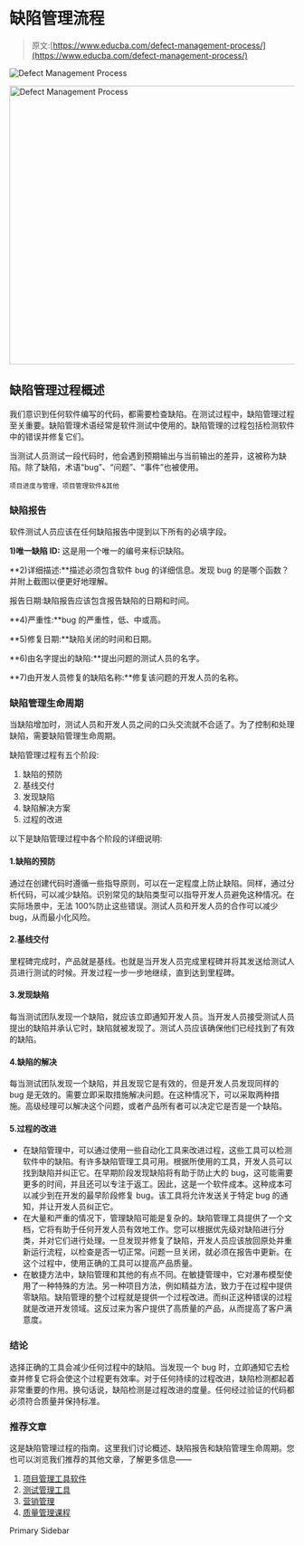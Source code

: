 # 缺陷管理流程

> 原文:[https://www.educba.com/defect-management-process/](https://www.educba.com/defect-management-process/)

![Defect Management Process](../Images/5b000f4b0cd1f4f5fba24b858ca793e0.png)

<noscript><img class="alignnone size-full wp-image-209647" src="../Images/5b000f4b0cd1f4f5fba24b858ca793e0.png" alt="Defect Management Process" width="900" height="493" data-original-src="https://cdn.educba.com/academy/wp-content/uploads/2019/09/Defect-Managment-Process.png.webp"/></noscript>

## 缺陷管理过程概述

我们意识到任何软件编写的代码，都需要检查缺陷。在测试过程中，缺陷管理过程至关重要。缺陷管理术语经常是软件测试中使用的。缺陷管理的过程包括检测软件中的错误并修复它们。

当测试人员测试一段代码时，他会遇到预期输出与当前输出的差异，这被称为缺陷。除了缺陷，术语“bug”、“问题”、“事件”也被使用。

<small>项目进度与管理，项目管理软件&其他</small>

### 缺陷报告

软件测试人员应该在任何缺陷报告中提到以下所有的必填字段。

**1)唯一缺陷 ID:** 这是用一个唯一的编号来标识缺陷。

**2)详细描述:**描述必须包含软件 bug 的详细信息。发现 bug 的是哪个函数？并附上截图以便更好地理解。

报告日期:缺陷报告应该包含报告缺陷的日期和时间。

**4)严重性:**bug 的严重性，低、中或高。

**5)修复日期:**缺陷关闭的时间和日期。

**6)由名字提出的缺陷:**提出问题的测试人员的名字。

**7)由开发人员修复的缺陷名称:**修复该问题的开发人员的名称。

### 缺陷管理生命周期

当缺陷增加时，测试人员和开发人员之间的口头交流就不合适了。为了控制和处理缺陷，需要缺陷管理生命周期。

缺陷管理过程有五个阶段:

1.  缺陷的预防
2.  基线交付
3.  发现缺陷
4.  缺陷解决方案
5.  过程的改进

以下是缺陷管理过程中各个阶段的详细说明:

#### 1.缺陷的预防

通过在创建代码时遵循一些指导原则，可以在一定程度上防止缺陷。同样，通过分析代码，可以减少缺陷。识别常见的缺陷类型可以指导开发人员避免这种情况。在实际场景中，无法 100%防止这些错误。测试人员和开发人员的合作可以减少 bug，从而最小化风险。

#### 2.基线交付

里程碑完成时，产品就是基线。也就是当开发人员完成里程碑并将其发送给测试人员进行测试的时候。开发过程一步一步地继续，直到达到里程碑。

#### 3.发现缺陷

每当测试团队发现一个缺陷，就应该立即通知开发人员。当开发人员接受测试人员提出的缺陷并承认它时，缺陷就被发现了。测试人员应该确保他们已经找到了有效的缺陷。

#### 4.缺陷的解决

每当测试团队发现一个缺陷，并且发现它是有效的，但是开发人员发现同样的 bug 是无效的。需要立即采取措施解决问题。在这种情况下，可以采取两种措施。高级经理可以解决这个问题，或者产品所有者可以决定它是否是一个缺陷。

#### 5.过程的改进

*   在缺陷管理中，可以通过使用一些自动化工具来改进过程，这些工具可以检测软件中的缺陷。有许多缺陷管理工具可用。根据所使用的工具，开发人员可以找到缺陷并纠正它。在早期阶段发现缺陷将有助于防止大的 bug，这可能需要更多的时间，并且还可以专注于返工。因此，这是一个软件成本。这种成本可以减少到在开发的最早阶段修复 bug。该工具将允许发送关于特定 bug 的通知，并让开发人员纠正它。
*   在大量和严重的情况下，管理缺陷可能是复杂的。缺陷管理工具提供了一个文档，它将有助于任何开发人员有效地工作。您可以根据优先级对缺陷进行分类，并对它们进行处理。一旦发现并修复了缺陷，开发人员应该放回原处并重新运行流程，以检查是否一切正常。问题一旦关闭，就必须在报告中更新。在这个过程中，使用正确的工具可以提高产品质量。
*   在敏捷方法中，缺陷管理和其他的有点不同。在敏捷管理中，它对瀑布模型使用了一种特殊的方法。另一种项目方法，例如精益方法，致力于在过程中提供零缺陷。缺陷管理的整个过程就是提供一个过程改进。而纠正这种错误的过程就是改进开发领域。这反过来为客户提供了高质量的产品，从而提高了客户满意度。

### 结论

选择正确的工具会减少任何过程中的缺陷。当发现一个 bug 时，立即通知它去检查并修复它将会使这个过程更有效率。对于任何持续的过程改进，缺陷检测都起着非常重要的作用。换句话说，缺陷检测是过程改进的度量。任何经过验证的代码都必须符合质量并保持标准。

### 推荐文章

这是缺陷管理过程的指南。这里我们讨论概述、缺陷报告和缺陷管理生命周期。您也可以浏览我们推荐的其他文章，了解更多信息——

1.  [项目管理工具软件](https://www.educba.com/project-management-tools-software/)
2.  [测试管理工具](https://www.educba.com/test-management-tools/)
3.  [营销管理](https://www.educba.com/marketing-management/)
4.  [质量管理课程](https://www.educba.com/project-management/courses/quality-management-course/)

<footer class="entry-footer">

<aside class="sidebar sidebar-primary widget-area" role="complementary" aria-label="Primary Sidebar">Primary Sidebar</aside>

</footer>
